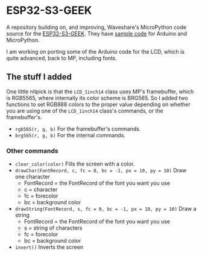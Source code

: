 # ESP32-S3-GEEK

A repository building on, and improving, Waveshare's MicroPython code source for the [ESP32-S3-GEEK](https://www.waveshare.com/wiki/ESP32-S3-GEEK). They have [sample code](https://www.waveshare.com/wiki/ESP32-S3-GEEK#Demo) for Arduino and MicroPython.

I am working on porting some of the Arduino code for the LCD, which is quite advanced, back to MP, including fonts.

## The stuff I added

One little nitpick is that the `LCD_1inch14` class uses MP's framebuffer, which is RGB5565, where internally its color scheme is BRG565. So I added two functions to set RGB888 colors to the proper value depending on whether you are using one of the `LCD_1inch14` class's commands, or the framebuffer's.

* `rgb565(r, g, b)` For the framebuffer's commands.
* `brg565(r, g, b)` For the internal commands.

### Other commands

* `clear_color(color)` Fills the screen with a color.
* `drawChar(FontRecord, c, fc = 0, bc = -1, px = 10, py = 10)`
	Draw one character
	- FontRecord = the FontRecord of the font you want you use
	- c = character
	- fc = forecolor
	- bc = background color
* `drawString(FontRecord, s, fc = 0, bc = -1, px = 10, py = 10)`
	Draw a string
	- FontRecord = the FontRecord of the font you want you use
	- s = string of characters
	- fc = forecolor
	- bc = background color
* `invert()` Inverts the screen
